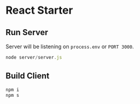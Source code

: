 # React Starter

## Run Server
Server will be listening on `process.env` or `PORT 3000`.
```js
node server/server.js
```

## Build Client
```js
npm i
npm s
```
